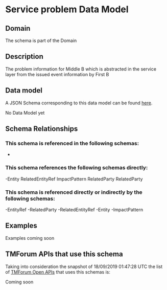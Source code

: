 # Service problem Data Model

## Domain

The  schema is part of the  Domain

## Description

The problem information for Middle B which is abstracted in the service layer from the issued event information by First B

## Data model

A JSON Schema corresponding to this data model can be found
[here](https://github.com/tmforum-rand/schemas/blob/master/Service/ServiceProblem.schema.json).

No Data Model yet

## Schema Relationships

### This schema is referenced in the following schemas:

-

### This schema references the following schemas directly:

-Entity
RelatedEntityRef
ImpactPattern
RelatedParty
RelatedParty

### This schema is referenced directly or indirectly by the following schemas:

-EntityRef
-RelatedParty
-RelatedEntityRef
-Entity
-ImpactPattern



## Examples

Examples coming soon

## TMForum APIs that use this schema

Taking into consideration the snapshot of 18/09/2019 01:47:28 UTC the list of [TMForum Open APIs](https://www.tmforum.org/open-apis/) that uses this schemas is:

Coming soon